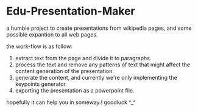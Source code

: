 # Edu-Presentation-Maker

a humble project to create presentations from wikipedia pages, and some possible expantion to all web pages.

the work-flow is as follow:
1. extract text from the page and divide it to paragraphs.
2. process the text and remove any patterns of text that might affect the content generation of the presentation.
3. generate the content, and currently we're only implementing the keypoints generator.
4.  exporting the presentation as a powerpoint file.

hopefully it can help you in someway.! goodluck ^_^
